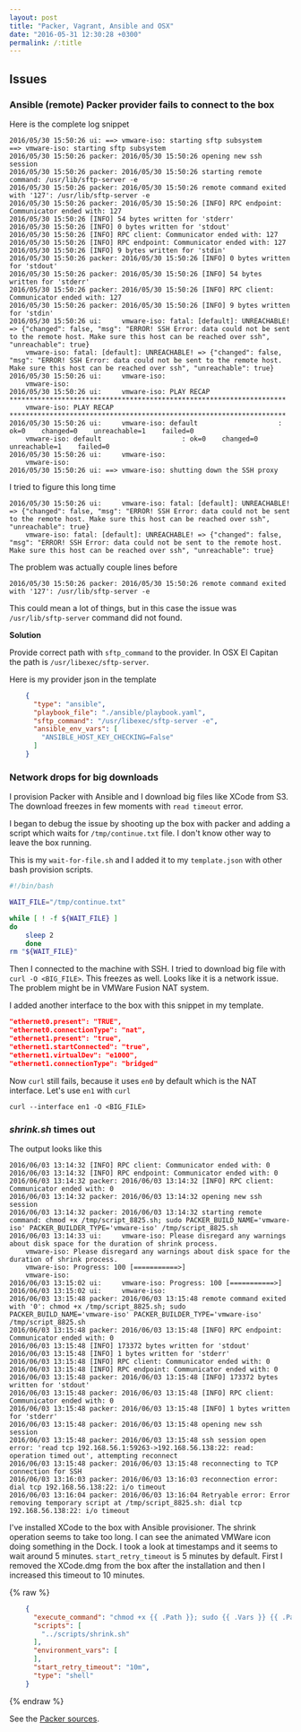 ```yaml
---
layout: post
title: "Packer, Vagrant, Ansible and OSX"
date: "2016-05-31 12:30:28 +0300"
permalink: /:title
---
```


## Issues

### Ansible (remote) Packer provider fails to connect to the box

Here is the complete log snippet

```
2016/05/30 15:50:26 ui: ==> vmware-iso: starting sftp subsystem
==> vmware-iso: starting sftp subsystem
2016/05/30 15:50:26 packer: 2016/05/30 15:50:26 opening new ssh session
2016/05/30 15:50:26 packer: 2016/05/30 15:50:26 starting remote command: /usr/lib/sftp-server -e
2016/05/30 15:50:26 packer: 2016/05/30 15:50:26 remote command exited with '127': /usr/lib/sftp-server -e
2016/05/30 15:50:26 packer: 2016/05/30 15:50:26 [INFO] RPC endpoint: Communicator ended with: 127
2016/05/30 15:50:26 [INFO] 54 bytes written for 'stderr'
2016/05/30 15:50:26 [INFO] 0 bytes written for 'stdout'
2016/05/30 15:50:26 [INFO] RPC client: Communicator ended with: 127
2016/05/30 15:50:26 [INFO] RPC endpoint: Communicator ended with: 127
2016/05/30 15:50:26 [INFO] 9 bytes written for 'stdin'
2016/05/30 15:50:26 packer: 2016/05/30 15:50:26 [INFO] 0 bytes written for 'stdout'
2016/05/30 15:50:26 packer: 2016/05/30 15:50:26 [INFO] 54 bytes written for 'stderr'
2016/05/30 15:50:26 packer: 2016/05/30 15:50:26 [INFO] RPC client: Communicator ended with: 127
2016/05/30 15:50:26 packer: 2016/05/30 15:50:26 [INFO] 9 bytes written for 'stdin'
2016/05/30 15:50:26 ui:     vmware-iso: fatal: [default]: UNREACHABLE! => {"changed": false, "msg": "ERROR! SSH Error: data could not be sent to the remote host. Make sure this host can be reached over ssh", "unreachable": true}
    vmware-iso: fatal: [default]: UNREACHABLE! => {"changed": false, "msg": "ERROR! SSH Error: data could not be sent to the remote host. Make sure this host can be reached over ssh", "unreachable": true}
2016/05/30 15:50:26 ui:     vmware-iso:
    vmware-iso:
2016/05/30 15:50:26 ui:     vmware-iso: PLAY RECAP *********************************************************************
    vmware-iso: PLAY RECAP *********************************************************************
2016/05/30 15:50:26 ui:     vmware-iso: default                    : ok=0    changed=0    unreachable=1    failed=0
    vmware-iso: default                    : ok=0    changed=0    unreachable=1    failed=0
2016/05/30 15:50:26 ui:     vmware-iso:
    vmware-iso:
2016/05/30 15:50:26 ui: ==> vmware-iso: shutting down the SSH proxy
```

I tried to figure this long time

```
2016/05/30 15:50:26 ui:     vmware-iso: fatal: [default]: UNREACHABLE! => {"changed": false, "msg": "ERROR! SSH Error: data could not be sent to the remote host. Make sure this host can be reached over ssh", "unreachable": true}
    vmware-iso: fatal: [default]: UNREACHABLE! => {"changed": false, "msg": "ERROR! SSH Error: data could not be sent to the remote host. Make sure this host can be reached over ssh", "unreachable": true}
```

The problem was actually couple lines before

```
2016/05/30 15:50:26 packer: 2016/05/30 15:50:26 remote command exited with '127': /usr/lib/sftp-server -e
```

This could mean a lot of things, but in this case the issue was `/usr/lib/sftp-server` command did not found.

**Solution**

Provide correct path with `sftp_command` to the provider. In OSX El Capitan the path is `/usr/libexec/sftp-server`.

Here is my provider json in the template

```json
    {
      "type": "ansible",
      "playbook_file": "./ansible/playbook.yaml",
      "sftp_command": "/usr/libexec/sftp-server -e",
      "ansible_env_vars": [
        "ANSIBLE_HOST_KEY_CHECKING=False"
      ]
    }
```

### Network drops for big downloads

I provision Packer with Ansible and I download big files like XCode from S3.
The download freezes in few moments with `read timeout` error.

I began to debug the issue by shooting up the box with packer
and adding a script which waits for `/tmp/continue.txt` file. I don't know
other way to leave the box running.

This is my `wait-for-file.sh` and I added it to my `template.json` with
other bash provision scripts.

```bash
#!/bin/bash

WAIT_FILE="/tmp/continue.txt"

while [ ! -f ${WAIT_FILE} ]
do
    sleep 2
    done
rm "${WAIT_FILE}"
```

Then I connected to the machine with SSH. I tried to download big file
with `curl -O <BIG_FILE>`. This freezes as well. Looks like it is a network
issue. The problem might be in VMWare Fusion NAT system.

I added another interface to the box with this snippet in my template.

```json
"ethernet0.present": "TRUE",
"ethernet0.connectionType": "nat",
"ethernet1.present": "true",
"ethernet1.startConnected": "true",
"ethernet1.virtualDev": "e1000",
"ethernet1.connectionType": "bridged"
```

Now `curl` still fails, because it uses `en0` by default which is the NAT
interface. Let's use `en1` with `curl`

```
curl --interface en1 -O <BIG_FILE>
```

### *shrink.sh* times out

The output looks like this

```
2016/06/03 13:14:32 [INFO] RPC client: Communicator ended with: 0
2016/06/03 13:14:32 [INFO] RPC endpoint: Communicator ended with: 0
2016/06/03 13:14:32 packer: 2016/06/03 13:14:32 [INFO] RPC client: Communicator ended with: 0
2016/06/03 13:14:32 packer: 2016/06/03 13:14:32 opening new ssh session
2016/06/03 13:14:32 packer: 2016/06/03 13:14:32 starting remote command: chmod +x /tmp/script_8825.sh; sudo PACKER_BUILD_NAME='vmware-iso' PACKER_BUILDER_TYPE='vmware-iso' /tmp/script_8825.sh
2016/06/03 13:14:33 ui:     vmware-iso: Please disregard any warnings about disk space for the duration of shrink process.
    vmware-iso: Please disregard any warnings about disk space for the duration of shrink process.
    vmware-iso: Progress: 100 [===========>]
    vmware-iso:
2016/06/03 13:15:02 ui:     vmware-iso: Progress: 100 [===========>]
2016/06/03 13:15:02 ui:     vmware-iso:
2016/06/03 13:15:48 packer: 2016/06/03 13:15:48 remote command exited with '0': chmod +x /tmp/script_8825.sh; sudo PACKER_BUILD_NAME='vmware-iso' PACKER_BUILDER_TYPE='vmware-iso' /tmp/script_8825.sh
2016/06/03 13:15:48 packer: 2016/06/03 13:15:48 [INFO] RPC endpoint: Communicator ended with: 0
2016/06/03 13:15:48 [INFO] 173372 bytes written for 'stdout'
2016/06/03 13:15:48 [INFO] 1 bytes written for 'stderr'
2016/06/03 13:15:48 [INFO] RPC client: Communicator ended with: 0
2016/06/03 13:15:48 [INFO] RPC endpoint: Communicator ended with: 0
2016/06/03 13:15:48 packer: 2016/06/03 13:15:48 [INFO] 173372 bytes written for 'stdout'
2016/06/03 13:15:48 packer: 2016/06/03 13:15:48 [INFO] RPC client: Communicator ended with: 0
2016/06/03 13:15:48 packer: 2016/06/03 13:15:48 [INFO] 1 bytes written for 'stderr'
2016/06/03 13:15:48 packer: 2016/06/03 13:15:48 opening new ssh session
2016/06/03 13:15:48 packer: 2016/06/03 13:15:48 ssh session open error: 'read tcp 192.168.56.1:59263->192.168.56.138:22: read: operation timed out', attempting reconnect
2016/06/03 13:15:48 packer: 2016/06/03 13:15:48 reconnecting to TCP connection for SSH
2016/06/03 13:16:03 packer: 2016/06/03 13:16:03 reconnection error: dial tcp 192.168.56.138:22: i/o timeout
2016/06/03 13:16:04 packer: 2016/06/03 13:16:04 Retryable error: Error removing temporary script at /tmp/script_8825.sh: dial tcp 192.168.56.138:22: i/o timeout
```

I've installed XCode to the box with Ansible provisioner. The shrink operation
seems to take too long. I can see the animated VMWare icon doing something
in the Dock. I took a look at timestamps and it seems to wait around 5 minutes.
`start_retry_timeout` is 5 minutes by default. First I removed the XCode.dmg
from the box after the installation and then I increased this timeout to
10 minutes.

{% raw %}
```json
    {
      "execute_command": "chmod +x {{ .Path }}; sudo {{ .Vars }} {{ .Path }}",
      "scripts": [
        "../scripts/shrink.sh"
      ],
      "environment_vars": [
      ],
      "start_retry_timeout": "10m",
      "type": "shell"
    }
```
{% endraw %}

See the [Packer sources][packer-retry].

[packer-retry]: https://github.com/mitchellh/packer/blob/master/provisioner/shell/provisioner.go#L334-356
